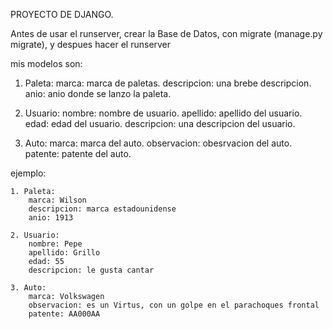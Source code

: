 
PROYECTO DE DJANGO.

Antes de usar el runserver, crear la Base de Datos, con migrate (manage.py migrate), y despues hacer el runserver

mis modelos son:

1. Paleta:
    marca: marca de paletas. 
    descripcion: una brebe descripcion.
    anio: anio donde se lanzo la paleta.

2. Usuario:
    nombre: nombre de usuario.
    apellido: apellido del usuario.
    edad: edad del usuario.
    descripcion: una descripcion del usuario.

3. Auto:
    marca: marca del auto.
    observacion: obesrvacion del auto.
    patente: patente del auto.

ejemplo:

    1. Paleta:
        marca: Wilson
        descripcion: marca estadounidense
        anio: 1913

    2. Usuario:
        nombre: Pepe
        apellido: Grillo
        edad: 55
        descripcion: le gusta cantar

    3. Auto:
        marca: Volkswagen
        observacion: es un Virtus, con un golpe en el parachoques frontal
        patente: AA000AA






